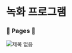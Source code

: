 # 녹화 프로그램

### :bookmark_tabs:&nbsp;Pages&nbsp;:bookmark_tabs:

![제목 없음](https://user-images.githubusercontent.com/93702328/182094112-9bd5a81b-58d6-48dd-9c66-ff369bdf9fb5.png)
